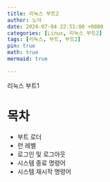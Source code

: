 ```yaml
---
title: 리눅스 부트2
author: 노아
date: 2024-07-04 22:51:00 +0800
categories: [Linux, 리눅스 부트2]
tags: [리눅스, 부트, 부트2]
pin: true
math: true
mermaid: true

---
```

리눅스 부트1

# 목차

- 부트 로더
- 런 레벨
- 로그인 및 로그아웃
- 시스템 종료 명령어
- 시스템 재시작 명령어